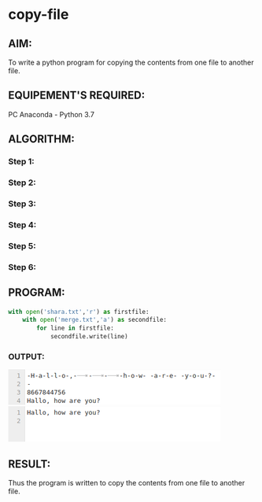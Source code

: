 # copy-file
## AIM:
To write a python program for copying the contents from one file to another file.
## EQUIPEMENT'S REQUIRED: 
PC
Anaconda - Python 3.7
## ALGORITHM: 
### Step 1:

### Step 2: 
 
### Step 3: 

### Step 4:  

### Step 5: 

### Step 6: 

## PROGRAM:
```python
with open('shara.txt','r') as firstfile:
    with open('merge.txt','a') as secondfile:
        for line in firstfile:
            secondfile.write(line)
```
### OUTPUT:
![output](/copyfile.png)
![output](/ofile.png)

## RESULT:
Thus the program is written to copy the contents from one file to another file.